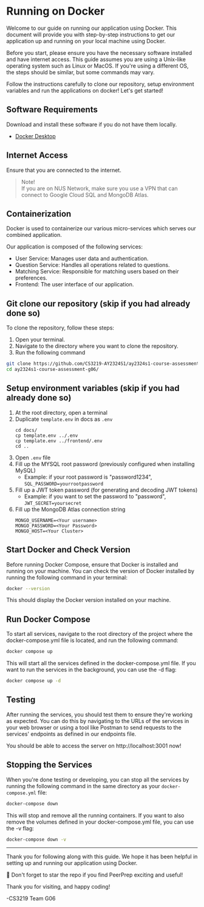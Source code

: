# Running on Docker

Welcome to our guide on running our application using Docker. This document will provide you with step-by-step instructions to get our application up and running on your local machine using Docker.

Before you start, please ensure you have the necessary software installed and have internet access. This guide assumes you are using a Unix-like operating system such as Linux or MacOS. If you're using a different OS, the steps should be similar, but some commands may vary.

Follow the instructions carefully to clone our repository, setup environment variables and run the applications on docker! Let's get started!

## Software Requirements

Download and install these software if you do not have them locally.

- [Docker Desktop](https://www.docker.com/get-started/)

## Internet Access

Ensure that you are connected to the internet.

> Note!\
> If you are on NUS Network, make sure you use a VPN that can connect to Google Cloud SQL and MongoDB Atlas.

## Containerization

Docker is used to containerize our various micro-services
which serves our combined application.

Our application is composed of the following services:
- User Service: Manages user data and authentication.
- Question Service: Handles all operations related to questions.
- Matching Service: Responsible for matching users based on their preferences.
- Frontend: The user interface of our application.

## Git clone our repository (skip if you had already done so)

To clone the repository, follow these steps:
1. Open your terminal.
2. Navigate to the directory where you want to clone the repository.
3. Run the following command

```bash
git clone https://github.com/CS3219-AY2324S1/ay2324s1-course-assessment-g06.git
cd ay2324s1-course-assessment-g06/
```

## Setup environment variables (skip if you had already done so)
1. At the root directory, open a terminal
2. Duplicate `template.env` in docs as `.env`
   ```
   cd docs/
   cp template.env ../.env
   cp template.env ../frontend/.env
   cd ..
   ```
3. Open `.env` file
4. Fill up the MYSQL root password
   (previously configured when installing MySQL)
   - Example: if your root password is "password1234",
     `SQL_PASSWORD=yourrootpassword`
5. Fill up a JWT token password
   (for generating and decoding JWT tokens)
   - Example: if you want to set the password to "password",
     `JWT_SECRET=yoursecret`
6. Fill up the MongoDB Atlas connection string
    ```
    MONGO_USERNAME=<Your username>
    MONGO_PASSWORD=<Your Password>
    MONGO_HOST=<Your Cluster>
    ```

## Start Docker and Check Version

Before running Docker Compose, ensure that Docker is installed and running on your machine. You can check the version of Docker installed by running the following command in your terminal:

```bash
docker --version
```

This should display the Docker version installed on your machine.

## Run Docker Compose
To start all services, navigate to the root directory of the project where the docker-compose.yml file is located, and run the following command:

```bash
docker compose up
```

This will start all the services defined in the docker-compose.yml file. If you want to run the services in the background, you can use the -d flag:

```bash
docker compose up -d
```

## Testing
After running the services, you should test them to ensure they're working as expected. You can do this by navigating to the URLs of the services in your web browser or using a tool like Postman to send requests to the services' endpoints as defined in our endpoints file.

You should be able to access the server on http://localhost:3001 now!

## Stopping the Services

When you're done testing or developing, you can stop all the services by running the following command in the same directory as your `docker-compose.yml` file:

```bash
docker-compose down
```

This will stop and remove all the running containers. If you want to also remove the volumes defined in your docker-compose.yml file, you can use the -v flag:

```bash
docker-compose down -v
```

---

Thank you for following along with this guide. We hope it has been helpful in setting up and running our application using Docker. 

🌟 Don't forget to star the repo if you find PeerPrep exciting and useful!

Thank you for visiting, and happy coding!

-CS3219 Team G06
